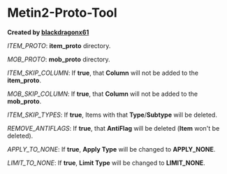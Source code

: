 # Metin2-Proto-Tool
**Created by [blackdragonx61](https://metin2.dev/board/profile/14335-mali61/)**

_ITEM_PROTO_: **item_proto** directory.

_MOB_PROTO_: **mob_proto** directory.

_ITEM_SKIP_COLUMN_: If **true**, that **Column** will not be added to the **item_proto**.

_MOB_SKIP_COLUMN_: If **true**, that **Column** will not be added to the **mob_proto**.

_ITEM_SKIP_TYPES_: If **true**, Items with that **Type**/**Subtype** will be deleted.

_REMOVE_ANTIFLAGS_: If **true**, that **AntiFlag** will be deleted (**Item** won't be deleted).

_APPLY_TO_NONE_: If **true**, **Apply Type** will be changed to **APPLY_NONE**.

_LIMIT_TO_NONE_: If **true**, **Limit Type** will be changed to **LIMIT_NONE**.